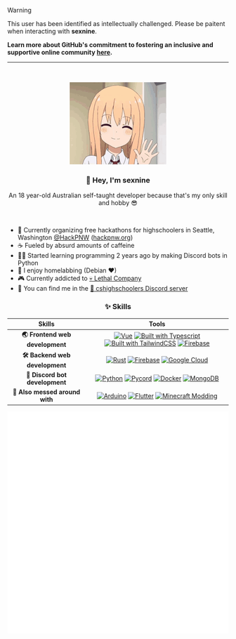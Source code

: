 > [!WARNING]  
> This user has been identified as intellectually challenged.  Please be paitent when interacting with **sexnine**.
>
>  **Learn more about GitHub's commitment to fostering an inclusive and supportive online community [here](https://learn-with.github.io/our-commitment-to-a-supportive-community).**

---

<br>

<div align="center">

![](wave.gif)

###  👋 Hey, I'm sexnine
An 18 year-old Australian self-taught developer because that's my only skill and hobby 😎

<br>
</div>

- 🐳 Currently organizing free hackathons for highschoolers in Seattle, Washington [@HackPNW](https://github.com/HackPNW) ([hackpnw.org](https://hackpnw.org/))
- ☕ Fueled by absurd amounts of caffeine
- 👨‍💻 Started learning programming 2 years ago by making Discord bots in Python
- 📡 I enjoy homelabbing (Debian ❤)
- 🎮 Currently addicted to [💀 Lethal Company](https://store.steampowered.com/app/1966720/Lethal_Company/)
- 👋 You can find me in the [🎒 cshighschoolers Discord server](https://discord.gg/rBQyAnYq7h)

<div align="center">

### ✨ Skills

| Skills | Tools |
|  :-:   |  :-:  |
| **🌏 Frontend web development** | [![Vue](https://img.shields.io/badge/-Vue-42b883?style=for-the-badge&logo=vue.js&logoColor=white)](https://vuejs.org/) [![Built with Typescript](https://img.shields.io/badge/-Typescript-2f74c0?style=for-the-badge&logo=typescript&logoColor=white)](https://www.typescriptlang.org/) [![Built with TailwindCSS](https://img.shields.io/badge/-Tailwind-38bdf8?style=for-the-badge&logo=tailwindcss&logoColor=white)](https://tailwindcss.com/) [![Firebase](https://img.shields.io/badge/-Firebase-ffa000?style=for-the-badge&logo=firebase&logoColor=white)](https://firebase.google.com/) |
| **🛠 Backend web development** | [![Rust](https://img.shields.io/badge/-Rust-ea4800?style=for-the-badge&logo=rust&logoColor=white)](https://www.rust-lang.org/) [![Firebase](https://img.shields.io/badge/-Firebase-ffa000?style=for-the-badge&logo=firebase&logoColor=white)](https://firebase.google.com/) [![Google Cloud](https://img.shields.io/badge/-Google%20Cloud-4285f4?style=for-the-badge&logo=google-cloud&logoColor=white)](https://cloud.google.com/) |
| **🤖 Discord bot development** | [![Python](https://img.shields.io/badge/-Python-14354C?style=for-the-badge&logo=python&logoColor=white)](https://www.python.org/) [![Pycord](https://img.shields.io/badge/-Pycord-5865f2?style=for-the-badge&logo=discord&logoColor=white)](https://github.com/Pycord-Development/pycord/) [![Docker](https://img.shields.io/badge/-Docker-white?style=for-the-badge&logo=docker)](https://www.docker.com/) [![MongoDB](https://img.shields.io/badge/-MongoDB-10aa50?style=for-the-badge&logo=mongodb&logoColor=white)](https://www.mongodb.com/) |
| **🔮 Also messed around with** | [![Arduino](https://img.shields.io/badge/-Arduino-00979d?style=for-the-badge&logo=arduino&logoColor=white)](https://www.arduino.cc/) [![Flutter](https://img.shields.io/badge/-Flutter-02569b?style=for-the-badge&logo=flutter&logoColor=white)](https://flutter.dev/) [![Minecraft Modding](https://img.shields.io/badge/-Minecraft%20Modding-62b47a?style=for-the-badge&logo=minecraft&logoColor=white)](https://www.spigotmc.org/wiki/spigot-plugin-development/) |


![Metrics](github-metrics.svg)


</div>

